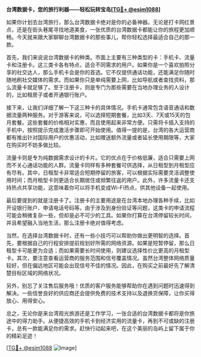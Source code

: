 **台湾数据卡，您的旅行利器——轻松玩转宝岛[[TG💪+ @esim1088](https://t.me/s/esim1088)]**

如果你计划去台湾旅行，那么台湾数据卡绝对是你的必备神器。无论是打卡网红景点，还是在街头巷尾寻找地道美食，一张优质的台湾数据卡都能让你的旅程更加顺畅。今天就来跟大家聊聊台湾数据卡的那些事儿，帮你轻松选择最适合自己的那一款。

首先，我们来说说台湾数据卡的种类。市面上主要有三种类型的卡：手机卡、流量卡和注册卡。这三类卡各有特点，适合不同需求的用户。如果你是一个喜欢拍照分享的社交达人，那么手机卡会是你的首选。它不仅提供通话功能，还能满足你随时随地刷社交媒体的需求。而如果你只是单纯需要上网，比如导航或者查找资料，那么流量卡就足够了。至于注册卡，则是专门为那些需要在当地办理业务的人设计的，比如租房子或者开通银行账户。

接下来，让我们详细了解一下这三种卡的具体情况。手机卡通常包含语音通话和数据流量两种服务。对于游客来说，可以选择短期套餐，比如3天、7天或15天的包月套餐。这些套餐的价格相对实惠，而且使用起来非常方便。只需将卡插入支持的手机中，按照提示完成激活步骤即可开始使用。值得一提的是，台湾的各大运营商都有推出针对国际用户的优惠活动，比如赠送额外流量或者延长使用期限等，大家在购买时不妨多做比较。

流量卡则是专为纯数据需求设计的卡片。它的优点在于价格低廉，适合只需要上网而不关心通话功能的人群。流量卡同样有多种套餐可供选择，从日租型到月租型应有尽有。其中，日租型卡非常适合短期停留的旅客，可以根据实际需要灵活调整使用时间；而月租型卡则更适合长期居住或频繁往返的用户。此外，许多流量卡还支持热点共享功能，这意味着你可以将手机变成Wi-Fi热点，供其他设备一起使用。

最后要提到的就是注册卡了。注册卡的主要用途是在台湾本地办理各种手续，比如开设银行账户、申请电话号码等。由于涉及到身份验证等问题，这类卡的申请流程可能会稍微复杂一些，但却是必不可少的工具。如果你打算在台湾停留较长时间，并且希望融入当地生活，那么注册卡绝对值得考虑。

当然，在选择台湾数据卡时，还有一些小技巧可以帮助你做出更明智的选择。首先，要根据自己的行程安排提前规划好所需的网络资源。如果是短暂停留，那么日租型卡可能更为合适；而如果需要长时间使用，则建议选择性价比更高的月租型卡。其次，要注意查看运营商的服务范围和信号覆盖情况。虽然台湾整体网络质量较好，但在偏远地区可能会出现信号不佳的情况。因此，在购买之前最好先了解清楚目标区域的网络状况。

另外，别忘了关注售后服务哦！优质的客户服务能够帮助你在遇到问题时迅速得到解决。一些信誉良好的供应商还会提供免费的技术支持以及退换货保障，让你买得放心、用得安心。

总之，无论你是来台湾观光旅游还是工作学习，一张合适的台湾数据卡都将是你旅途中的得力助手。从便捷高效的手机卡到经济实用的流量卡，再到不可或缺的注册卡，总有一款能满足你的需求。赶快行动起来吧，在这个美丽的岛屿上留下属于你的精彩足迹！

[[TG💪+ @esim1088](https://t.me/s/esim1088) ![Image](https://i.postimg.cc/4NQfJmqS/Snipaste-2025-05-13-00-14-12.png)]